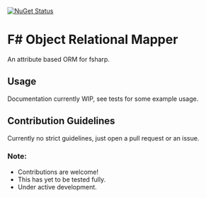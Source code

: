 [![NuGet Status](https://img.shields.io/nuget/v/Form.svg?style=flat)](https://www.nuget.org/packages/Form/)

# F# Object Relational Mapper

An attribute based ORM for fsharp.

## Usage
    
Documentation currently WIP, see tests for some example usage.


## Contribution Guidelines

Currently no strict guidelines, just open a pull request or an issue.


### Note:

- Contributions are welcome!
- This has yet to be tested fully. 
- Under active development.